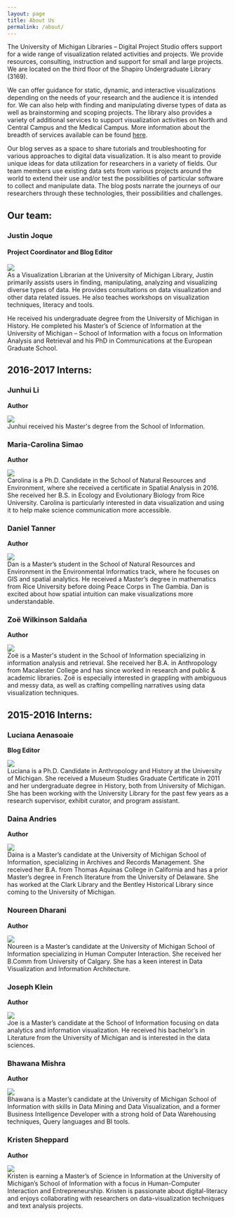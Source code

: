 ```yaml
---
layout: page
title: About Us
permalink: /about/
---
```


The University of Michigan Libraries – Digital Project Studio offers support for a wide range of visualization related activities and projects. We provide resources, consulting, instruction and support for small and large projects. We are located on the third floor of the Shapiro Undergraduate Library (3169).

We can offer guidance for static, dynamic, and interactive visualizations depending on the needs of your research and the audience it is intended for. We can also help with finding and manipulating diverse types of data as well as brainstorming and scoping projects. The library also provides a variety of additional services to support visualization activities on North and Central Campus and the Medical Campus. More information about the breadth of services available can be found <a href="http://www.lib.umich.edu/digital-projects-studio">here</a>.

Our blog serves as a space to share tutorials and troubleshooting for various approaches to digital data visualization. It is also meant to provide unique ideas for data utilization for researchers in a variety of fields. Our team members use existing data sets from various projects around the world to extend their use and/or test the possibilities of particular software to collect and manipulate data. The blog posts narrate the journeys of our researchers through these technologies, their possibilities and challenges.

## Our team: 

### Justin Joque
#### Project Coordinator and Blog Editor
<div class='media' markdown='1'>
<div class='pull-right' markdown='1'>
<img src='/images/people/JustinJoque.jpg' class='media-object' markdown = '1'>
</div>
<div class="media-body" markdown="1">
As a Visualization Librarian at the University of Michigan Library, Justin primarily assists users in finding, manipulating, analyzing and visualizing diverse types of data. He provides consultations on data visualization and other data related issues. He also teaches workshops on visualization techniques, literacy and tools.

He received his undergraduate degree from the University of Michigan in History. He completed his Master’s of Science of Information at the University of Michigan – School of Information with a focus on Information Analysis and Retrieval and his PhD in Communications at the European Graduate School.
</div>
</div>


## 2016-2017 Interns:

### Junhui Li
**Author**
<div class='media' markdown='1'>
<div class='pull-left' markdown='1'>
<img src='/images/people/JunhuiLi.jpg' class='media-object' markdown = '1'>
</div>
<div class="media-body" markdown="1">
Junhui received his Master's degree from the School of Information.</div>
</div>

### Maria-Carolina Simao
**Author**
<div class='media' markdown='1'>
<div class='pull-right' markdown='1'>
<img src='/images/people/CarolinaSimao.jpg' class='media-object' markdown = '1'>
</div>
<div class="media-body" markdown="1">
Carolina is a Ph.D. Candidate in the School of Natural Resources and Environment, where she received a certificate in Spatial Analysis in 2016. She received her B.S. in Ecology and Evolutionary Biology from Rice University. Carolina is particularly interested in data visualization and using it to help make science communication more accessible.
</div>
</div>

### Daniel Tanner
**Author**
<div class='media' markdown='1'>
<div class='pull-left' markdown='1'>
<img src='/images/people/DanTanner.jpg' class='media-object' markdown = '1'>
</div>
<div class="media-body" markdown="1">
Dan is a Master’s student in the School of Natural Resources and Environment in the Environmental Informatics track, where he focuses on GIS and spatial analytics. He received a Master’s degree in mathematics from Rice University before doing Peace Corps in The Gambia. Dan is excited about how spatial intuition can make visualizations more understandable.
</div>
</div>

### Zoë Wilkinson Saldaña
**Author**
<div class='media' markdown='1'>
<div class='pull-right' markdown="1">
<img src='/images/people/ZoeWilkinsonSaldana.jpg' class='media-object' markdown = '1'>
</div>
<div class="media-body" markdown="1">
Zoë is a Master's student in the School of Information specializing in information analysis and retrieval. She received her B.A. in Anthropology from Macalester College and has since worked in research and public & academic libraries. Zoë is especially interested in grappling with ambiguous and messy data, as well as crafting compelling narratives using data visualization techniques.
</div>
</div>

## 2015-2016 Interns:

### Luciana Aenasoaie
**Blog Editor** 
<div class='media' markdown='1'>
<div class='pull-left' markdown='1'>
<img src='/images/people/LucianaAenasoaie.jpg' class='media-object' markdown = '1'>
</div>
<div class="media-body" markdown="1">
Luciana is a Ph.D. Candidate in Anthropology and History at the University of Michigan. She received a Museum Studies Graduate Certificate in 2011 and her undergraduate degree in History, both from University of Michigan. She has been working with the University Library for the past few years as a research supervisor, exhibit curator, and program assistant.
</div>
</div>

### Daina Andries 
**Author**
<div class='media' markdown='1'>
<div class='pull-right' markdown='1'>
<img src='/images/people/DainaAndries.jpg' class='media-object' markdown = '1'>
</div>
<div class="media-body" markdown="1">
Daina is a Master’s candidate at the University of Michigan School of Information, specializing in Archives and Records Management. She received her B.A. from Thomas Aquinas College in California and has a prior Master’s degree in French literature from the University of Delaware. She has worked at the Clark Library and the Bentley Historical Library since coming to the University of Michigan.
</div>
</div>

### Noureen Dharani
**Author** 
<div class='media' markdown='1'>
<div class='pull-left' markdown='1'>
<img src='/images/people/NoureenDharani.png' class='media-object' markdown = '1'>
</div>
<div class="media-body" markdown="1">
Noureen is a Master’s candidate at the University of Michigan School of Information specializing in Human Computer Interaction. She received her B.Comm from University of Calgary. She has a keen interest in Data Visualization and Information Architecture.
</div>
</div>

### Joseph Klein 
**Author** 
<div class='media' markdown='1'>
<div class='pull-right' markdown='1'>
<img src='/images/people/JosephKlein.jpg' class='media-object' markdown = '1'>
</div>
<div class="media-body" markdown="1">
Joe is a Master’s candidate at the School of Information focusing on data analytics and information visualization. He received his bachelor’s in Literature from the University of Michigan and is interested in the data sciences.
</div>
</div>

### Bhawana Mishra 
**Author** 
<div class='media' markdown='1'>
<div class='pull-left' markdown='1'>
<img src='/images/people/BhawanaMishra.jpg' class='media-object' markdown = '1'>
</div>
<div class="media-body" markdown="1">
Bhawana is a Master’s candidate at the University of Michigan School of Information with skills in Data Mining and Data Visualization, and a former Business Intelligence Developer with a strong hold of Data Warehousing techniques, Query languages and BI tools.
</div>
</div>

### Kristen Sheppard 
**Author** 
<div class='media' markdown='1'>
<div class='pull-right' markdown='1'>
<img src='/images/people/KristenSheppard.jpg' class='media-object' markdown = '1'>
</div>
<div class="media-body" markdown="1">
Kristen is earning a Master’s of Science in Information at the University of Michigan’s School of Information with a focus in Human-Computer Interaction and Entrepreneurship. Kristen is passionate about digital-literacy and enjoys collaborating with researchers on data-visualization techniques and text analysis projects.
</div>
</div>
